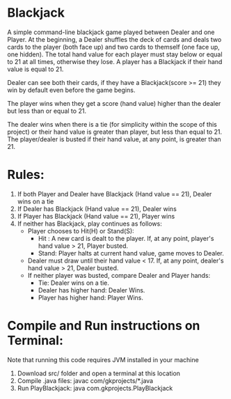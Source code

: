 # Blackjack
A simple command-line blackjack game played between Dealer and one Player. At the beginning, a Dealer shuffles the deck of cards and deals two cards to the player (both face up) and two cards to themself (one face up, one hidden). The total hand value for each player must stay below or equal to 21 at all times, otherwise they lose. A player has a Blackjack if their hand value is equal to 21.

Dealer can see both their cards, if they have a Blackjack(score >= 21) they win by default even before the game begins.

The player wins when they get a score (hand value) higher than the dealer but less than or equal to 21. 

The dealer wins when there is a tie (for simplicity within the scope of this project) or their hand value is greater than player, but less than equal to 21. The player/dealer is busted if their hand value, at any point, is greater than 21. 

# Rules:
1.  If both Player and Dealer have Blackjack (Hand value == 21), Dealer wins on a tie
2.  If Dealer has Blackjack (Hand value == 21), Dealer wins
3.  If Player has Blackjack (Hand value == 21), Player wins
4.  If neither has Blackjack, play continues as follows:
    -   Player chooses to Hit(H) or Stand(S):
        -  Hit : A new card is dealt to the player. If, at any point, player's hand value > 21, Player busted.
        -  Stand: Player halts at current hand value, game moves to Dealer.
    -   Dealer must draw until their hand value < 17. If, at any point, dealer's hand value > 21, Dealer busted.
    -   If neither player was busted, compare Dealer and Player hands:
        -  Tie: Dealer wins on a tie.
        -  Dealer has higher hand: Dealer Wins.
        -  Player has higher hand: Player Wins.


# Compile and Run instructions on Terminal:
Note that running this code requires JVM installed in your machine
1. Download src/ folder and open a terminal at this location
2. Compile .java files:     javac com/gkprojects/*.java
3. Run PlayBlackjack:       java com.gkprojects.PlayBlackjack
